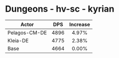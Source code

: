 # Dungeons - hv-sc - kyrian
| Actor | DPS | Increase |
|---|:---:|:---:|
|Pelagos-CM-DE|4896|4.97%|
|Kleia-DE|4775|2.38%|
|Base|4664|0.00%|
